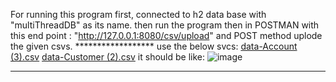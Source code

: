 For running this program
first, connected to h2 data base with "multiThreadDB" as its name.
then run the program then
in POSTMAN with this end point : "http://127.0.0.1:8080/csv/upload" and POST method uplode the given csvs.
             ******************
use the below svcs:
[data-Account (3).csv](https://github.com/user-attachments/files/17318196/data-Account.3.csv)
[data-Customer (2).csv](https://github.com/user-attachments/files/17318198/data-Customer.2.csv)
it should be like:
![image](https://github.com/user-attachments/assets/0e3fadef-d09d-4f61-b5fb-72d2b16859fc)

****************************************

